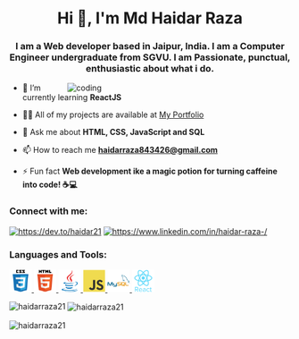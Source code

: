 <h1 align="center">Hi 👋, I'm Md Haidar Raza</h1>
<h3 align="center">I am a Web developer based in Jaipur, India. I am a Computer Engineer undergraduate from SGVU. I am Passionate, punctual, enthusiastic about what i do. </h3>
<img align="right" alt="coding" width="400"  src="https://www.fegno.com/wp-content/uploads/2022/03/web-development-company-in-kochi.gif" alt="">

- 🌱 I’m currently learning **ReactJS**

- 👨‍💻 All of my projects are available at [My Portfolio](https://haidarraza21.github.io/haidar/)

- 💬 Ask me about **HTML, CSS, JavaScript and SQL**

- 📫 How to reach me **haidarraza843426@gmail.com**

- ⚡ Fun fact **Web development ike a magic potion for turning caffeine into code! ☕💻**

<h3 align="left">Connect with me:</h3>
<p align="left">
<a href="https://dev.to/https://dev.to/haidar21" target="blank"><img align="center" src="https://raw.githubusercontent.com/rahuldkjain/github-profile-readme-generator/master/src/images/icons/Social/devto.svg" alt="https://dev.to/haidar21" height="30" width="40" /></a>
<a href="https://linkedin.com/in/https://www.linkedin.com/in/haidar-raza-/" target="blank"><img align="center" src="https://raw.githubusercontent.com/rahuldkjain/github-profile-readme-generator/master/src/images/icons/Social/linked-in-alt.svg" alt="https://www.linkedin.com/in/haidar-raza-/" height="30" width="40" /></a>
</p>

<h3 align="left">Languages and Tools:</h3>
<p align="left"> <a href="https://www.w3schools.com/css/" target="_blank" rel="noreferrer"> <img src="https://raw.githubusercontent.com/devicons/devicon/master/icons/css3/css3-original-wordmark.svg" alt="css3" width="40" height="40"/> </a> <a href="https://www.w3.org/html/" target="_blank" rel="noreferrer"> <img src="https://raw.githubusercontent.com/devicons/devicon/master/icons/html5/html5-original-wordmark.svg" alt="html5" width="40" height="40"/> </a> <a href="https://www.java.com" target="_blank" rel="noreferrer"> <img src="https://raw.githubusercontent.com/devicons/devicon/master/icons/java/java-original.svg" alt="java" width="40" height="40"/> </a> <a href="https://developer.mozilla.org/en-US/docs/Web/JavaScript" target="_blank" rel="noreferrer"> <img src="https://raw.githubusercontent.com/devicons/devicon/master/icons/javascript/javascript-original.svg" alt="javascript" width="40" height="40"/> </a> <a href="https://www.mysql.com/" target="_blank" rel="noreferrer"> <img src="https://raw.githubusercontent.com/devicons/devicon/master/icons/mysql/mysql-original-wordmark.svg" alt="mysql" width="40" height="40"/> </a> <a href="https://reactjs.org/" target="_blank" rel="noreferrer"> <img src="https://raw.githubusercontent.com/devicons/devicon/master/icons/react/react-original-wordmark.svg" alt="react" width="40" height="40"/> </a> </p>

<p><img align="left" src="https://github-readme-stats.vercel.app/api/top-langs?username=haidarraza21&show_icons=true&locale=en&layout=compact" alt="haidarraza21" /></p>

<p>&nbsp;<img align="center" src="https://github-readme-stats.vercel.app/api?username=haidarraza21&show_icons=true&locale=en" alt="haidarraza21" /></p>

<p><img align="center" src="https://github-readme-streak-stats.herokuapp.com/?user=haidarraza21&" alt="haidarraza21" /></p>
</p>
